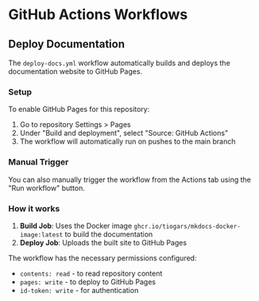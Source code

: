 # GitHub Actions Workflows

## Deploy Documentation

The `deploy-docs.yml` workflow automatically builds and deploys the documentation website to GitHub Pages.

### Setup

To enable GitHub Pages for this repository:

1. Go to repository Settings > Pages
2. Under "Build and deployment", select "Source: GitHub Actions"
3. The workflow will automatically run on pushes to the main branch

### Manual Trigger

You can also manually trigger the workflow from the Actions tab using the "Run workflow" button.

### How it works

1. **Build Job**: Uses the Docker image `ghcr.io/tiogars/mkdocs-docker-image:latest` to build the documentation
2. **Deploy Job**: Uploads the built site to GitHub Pages

The workflow has the necessary permissions configured:
- `contents: read` - to read repository content
- `pages: write` - to deploy to GitHub Pages
- `id-token: write` - for authentication
